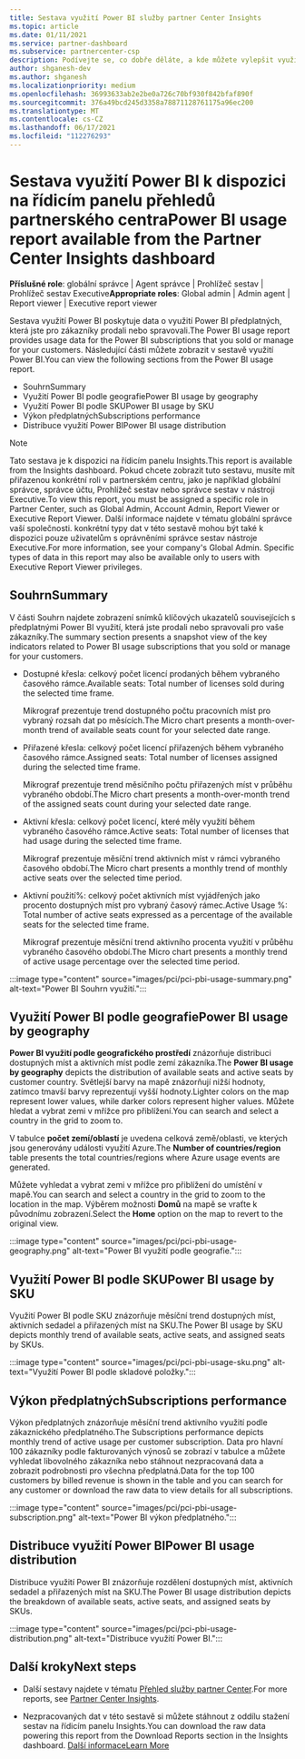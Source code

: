```yaml
---
title: Sestava využití Power BI služby partner Center Insights
ms.topic: article
ms.date: 01/11/2021
ms.service: partner-dashboard
ms.subservice: partnercenter-csp
description: Podívejte se, co dobře děláte, a kde můžete vylepšit využití Power BI předplatných, která pro vaše zákazníky prodáváte nebo spravujete.
author: shganesh-dev
ms.author: shganesh
ms.localizationpriority: medium
ms.openlocfilehash: 36993633ab2e2be0a726c70bf930f842bfaf890f
ms.sourcegitcommit: 376a49bcd245d3358a78871128761175a96ec200
ms.translationtype: MT
ms.contentlocale: cs-CZ
ms.lasthandoff: 06/17/2021
ms.locfileid: "112276293"
---
```

# <a name="power-bi-usage-report-available-from-the-partner-center-insights-dashboard"></a><span data-ttu-id="c499d-103">Sestava využití Power BI k dispozici na řídicím panelu přehledů partnerského centra</span><span class="sxs-lookup"><span data-stu-id="c499d-103">Power BI usage report available from the Partner Center Insights dashboard</span></span>

<span data-ttu-id="c499d-104">**Příslušné role**: globální správce | Agent správce | Prohlížeč sestav | Prohlížeč sestav Executive</span><span class="sxs-lookup"><span data-stu-id="c499d-104">**Appropriate roles**: Global admin | Admin agent | Report viewer | Executive report viewer</span></span>

<span data-ttu-id="c499d-105">Sestava využití Power BI poskytuje data o využití Power BI předplatných, která jste pro zákazníky prodali nebo spravovali.</span><span class="sxs-lookup"><span data-stu-id="c499d-105">The Power BI usage report provides usage data for the Power BI subscriptions that you sold or manage for your customers.</span></span> <span data-ttu-id="c499d-106">Následující části můžete zobrazit v sestavě využití Power BI.</span><span class="sxs-lookup"><span data-stu-id="c499d-106">You can view the following sections from the Power BI usage report.</span></span>

- <span data-ttu-id="c499d-107">Souhrn</span><span class="sxs-lookup"><span data-stu-id="c499d-107">Summary</span></span>
- <span data-ttu-id="c499d-108">Využití Power BI podle geografie</span><span class="sxs-lookup"><span data-stu-id="c499d-108">Power BI usage by geography</span></span>
- <span data-ttu-id="c499d-109">Využití Power BI podle SKU</span><span class="sxs-lookup"><span data-stu-id="c499d-109">Power BI usage by SKU</span></span>
- <span data-ttu-id="c499d-110">Výkon předplatných</span><span class="sxs-lookup"><span data-stu-id="c499d-110">Subscriptions performance</span></span>
- <span data-ttu-id="c499d-111">Distribuce využití Power BI</span><span class="sxs-lookup"><span data-stu-id="c499d-111">Power BI usage distribution</span></span>

 > [!NOTE]
 > <span data-ttu-id="c499d-112">Tato sestava je k dispozici na řídicím panelu Insights.</span><span class="sxs-lookup"><span data-stu-id="c499d-112">This report is available from the Insights dashboard.</span></span> <span data-ttu-id="c499d-113">Pokud chcete zobrazit tuto sestavu, musíte mít přiřazenou konkrétní roli v partnerském centru, jako je například globální správce, správce účtu, Prohlížeč sestav nebo správce sestav v nástroji Executive.</span><span class="sxs-lookup"><span data-stu-id="c499d-113">To view this report, you must be assigned a specific role in Partner Center, such as Global Admin, Account Admin, Report Viewer or Executive Report Viewer.</span></span> <span data-ttu-id="c499d-114">Další informace najdete v tématu globální správce vaší společnosti. konkrétní typy dat v této sestavě mohou být také k dispozici pouze uživatelům s oprávněními správce sestav nástroje Executive.</span><span class="sxs-lookup"><span data-stu-id="c499d-114">For more information, see your company's Global Admin. Specific types of data in this report may also be available only to users with Executive Report Viewer privileges.</span></span>

## <a name="summary"></a><span data-ttu-id="c499d-115">Souhrn</span><span class="sxs-lookup"><span data-stu-id="c499d-115">Summary</span></span>

<span data-ttu-id="c499d-116">V části Souhrn najdete zobrazení snímků klíčových ukazatelů souvisejících s předplatnými Power BI využití, která jste prodali nebo spravovali pro vaše zákazníky.</span><span class="sxs-lookup"><span data-stu-id="c499d-116">The summary section presents a snapshot view of the key indicators related to Power BI usage subscriptions that you sold or manage for your customers.</span></span> 

- <span data-ttu-id="c499d-117">Dostupné křesla: celkový počet licencí prodaných během vybraného časového rámce.</span><span class="sxs-lookup"><span data-stu-id="c499d-117">Available seats: Total number of licenses sold during the selected time frame.</span></span>

   <span data-ttu-id="c499d-118">Mikrograf prezentuje trend dostupného počtu pracovních míst pro vybraný rozsah dat po měsících.</span><span class="sxs-lookup"><span data-stu-id="c499d-118">The Micro chart presents a month-over-month trend of available seats count for your selected date range.</span></span>

- <span data-ttu-id="c499d-119">Přiřazené křesla: celkový počet licencí přiřazených během vybraného časového rámce.</span><span class="sxs-lookup"><span data-stu-id="c499d-119">Assigned seats: Total number of licenses assigned during the selected time frame.</span></span>

   <span data-ttu-id="c499d-120">Mikrograf prezentuje trend měsíčního počtu přiřazených míst v průběhu vybraného období.</span><span class="sxs-lookup"><span data-stu-id="c499d-120">The Micro chart presents a month-over-month trend of the assigned seats count during your selected date range.</span></span>

- <span data-ttu-id="c499d-121">Aktivní křesla: celkový počet licencí, které měly využití během vybraného časového rámce.</span><span class="sxs-lookup"><span data-stu-id="c499d-121">Active seats: Total number of licenses that had usage during the selected time frame.</span></span> 

   <span data-ttu-id="c499d-122">Mikrograf prezentuje měsíční trend aktivních míst v rámci vybraného časového období.</span><span class="sxs-lookup"><span data-stu-id="c499d-122">The Micro chart presents a monthly trend of monthly active seats over the selected time period.</span></span>

- <span data-ttu-id="c499d-123">Aktivní použití%: celkový počet aktivních míst vyjádřených jako procento dostupných míst pro vybraný časový rámec.</span><span class="sxs-lookup"><span data-stu-id="c499d-123">Active Usage %: Total number of active seats expressed as a percentage of the available seats for the selected time frame.</span></span> 

   <span data-ttu-id="c499d-124">Mikrograf prezentuje měsíční trend aktivního procenta využití v průběhu vybraného časového období.</span><span class="sxs-lookup"><span data-stu-id="c499d-124">The Micro chart presents a monthly trend of active usage percentage over the selected time period.</span></span>

:::image type="content" source="images/pci/pci-pbi-usage-summary.png" alt-text="Power BI Souhrn využití.":::

## <a name="power-bi-usage-by-geography"></a><span data-ttu-id="c499d-126">Využití Power BI podle geografie</span><span class="sxs-lookup"><span data-stu-id="c499d-126">Power BI usage by geography</span></span>

<span data-ttu-id="c499d-127">**Power BI využití podle geografického prostředí** znázorňuje distribuci dostupných míst a aktivních míst podle zemí zákazníka.</span><span class="sxs-lookup"><span data-stu-id="c499d-127">The **Power BI usage by geography** depicts the distribution of available seats and active seats by customer country.</span></span> <span data-ttu-id="c499d-128">Světlejší barvy na mapě znázorňují nižší hodnoty, zatímco tmavší barvy reprezentují vyšší hodnoty.</span><span class="sxs-lookup"><span data-stu-id="c499d-128">Lighter colors on the map represent lower values, while darker colors represent higher values.</span></span> <span data-ttu-id="c499d-129">Můžete hledat a vybrat zemi v mřížce pro přiblížení.</span><span class="sxs-lookup"><span data-stu-id="c499d-129">You can search and select a country in the grid to zoom to.</span></span>

<span data-ttu-id="c499d-130">V tabulce **počet zemí/oblastí** je uvedena celková země/oblasti, ve kterých jsou generovány události využití Azure.</span><span class="sxs-lookup"><span data-stu-id="c499d-130">The **Number of countries/region** table presents the total countries/regions where Azure usage events are generated.</span></span>

<span data-ttu-id="c499d-131">Můžete vyhledat a vybrat zemi v mřížce pro přiblížení do umístění v mapě.</span><span class="sxs-lookup"><span data-stu-id="c499d-131">You can search and select a country in the grid to zoom to the location in the map.</span></span> <span data-ttu-id="c499d-132">Výběrem možnosti **Domů** na mapě se vraťte k původnímu zobrazení.</span><span class="sxs-lookup"><span data-stu-id="c499d-132">Select the **Home** option on the map to revert to the original view.</span></span>

:::image type="content" source="images/pci/pci-pbi-usage-geography.png" alt-text="Power BI využití podle geografie.":::

## <a name="power-bi-usage-by-sku"></a><span data-ttu-id="c499d-134">Využití Power BI podle SKU</span><span class="sxs-lookup"><span data-stu-id="c499d-134">Power BI usage by SKU</span></span>

<span data-ttu-id="c499d-135">Využití Power BI podle SKU znázorňuje měsíční trend dostupných míst, aktivních sedadel a přiřazených míst na SKU.</span><span class="sxs-lookup"><span data-stu-id="c499d-135">The Power BI usage by SKU depicts monthly trend of available seats, active seats, and assigned seats by SKUs.</span></span>

:::image type="content" source="images/pci/pci-pbi-usage-sku.png" alt-text="Využití Power BI podle skladové položky.":::

## <a name="subscriptions-performance"></a><span data-ttu-id="c499d-137">Výkon předplatných</span><span class="sxs-lookup"><span data-stu-id="c499d-137">Subscriptions performance</span></span>

<span data-ttu-id="c499d-138">Výkon předplatných znázorňuje měsíční trend aktivního využití podle zákaznického předplatného.</span><span class="sxs-lookup"><span data-stu-id="c499d-138">The Subscriptions performance depicts monthly trend of active usage per customer subscription.</span></span> <span data-ttu-id="c499d-139">Data pro hlavní 100 zákazníky podle fakturovaných výnosů se zobrazí v tabulce a můžete vyhledat libovolného zákazníka nebo stáhnout nezpracovaná data a zobrazit podrobnosti pro všechna předplatná.</span><span class="sxs-lookup"><span data-stu-id="c499d-139">Data for the top 100 customers by billed revenue is shown in the table and you can search for any customer or download the raw data to view details for all subscriptions.</span></span>

:::image type="content" source="images/pci/pci-pbi-usage-subscription.png" alt-text="Power BI výkon předplatného.":::

## <a name="power-bi-usage-distribution"></a><span data-ttu-id="c499d-141">Distribuce využití Power BI</span><span class="sxs-lookup"><span data-stu-id="c499d-141">Power BI usage distribution</span></span>

<span data-ttu-id="c499d-142">Distribuce využití Power BI znázorňuje rozdělení dostupných míst, aktivních sedadel a přiřazených míst na SKU.</span><span class="sxs-lookup"><span data-stu-id="c499d-142">The Power BI usage distribution depicts the breakdown of available seats, active seats, and assigned seats by SKUs.</span></span>

:::image type="content" source="images/pci/pci-pbi-usage-distribution.png" alt-text="Distribuce využití Power BI.":::

## <a name="next-steps"></a><span data-ttu-id="c499d-144">Další kroky</span><span class="sxs-lookup"><span data-stu-id="c499d-144">Next steps</span></span>

- <span data-ttu-id="c499d-145">Další sestavy najdete v tématu [Přehled služby partner Center](partner-center-insights.md).</span><span class="sxs-lookup"><span data-stu-id="c499d-145">For more reports, see [Partner Center Insights](partner-center-insights.md).</span></span>

- <span data-ttu-id="c499d-146">Nezpracovaných dat v této sestavě si můžete stáhnout z oddílu stažení sestav na řídicím panelu Insights.</span><span class="sxs-lookup"><span data-stu-id="c499d-146">You can download the raw data powering this report from the Download Reports section in the Insights dashboard.</span></span> [<span data-ttu-id="c499d-147">Další informace</span><span class="sxs-lookup"><span data-stu-id="c499d-147">Learn More</span></span>](pci-download-reports.md) 
